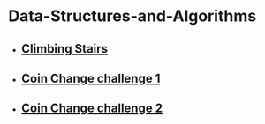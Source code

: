 # Data-Structures-and-Algorithms
* ##  [Climbing Stairs]( https://hem-kant.blogspot.com/2022/10/data-structures-and-algorithms-problem-1-climbingstairs.html) 
* ##  [Coin Change challenge 1]( https://hem-kant.blogspot.com/2022/10/data-structures-and-algorithms-problem-2-coin-change-challenge-1.html) 
* ##  [Coin Change challenge 2]( https://hem-kant.blogspot.com/2022/10/data-structures-and-algorithms-problem-3-coin-change-challenge-2.html)
